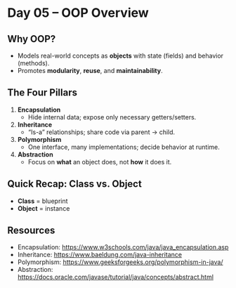 # Day 05 – OOP Overview

## Why OOP?
- Models real-world concepts as **objects** with state (fields) and behavior (methods).
- Promotes **modularity**, **reuse**, and **maintainability**.

## The Four Pillars
1. **Encapsulation**
    - Hide internal data; expose only necessary getters/setters.
2. **Inheritance**
    - “Is-a” relationships; share code via parent → child.
3. **Polymorphism**
    - One interface, many implementations; decide behavior at runtime.
4. **Abstraction**
    - Focus on **what** an object does, not **how** it does it.

## Quick Recap: Class vs. Object
- **Class** = blueprint
- **Object** = instance

## Resources
- Encapsulation: https://www.w3schools.com/java/java_encapsulation.asp
- Inheritance: https://www.baeldung.com/java-inheritance
- Polymorphism: https://www.geeksforgeeks.org/polymorphism-in-java/
- Abstraction: https://docs.oracle.com/javase/tutorial/java/concepts/abstract.html  
